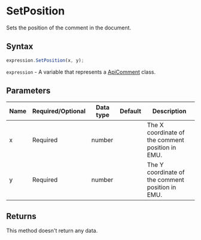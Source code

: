 # SetPosition

Sets the position of the comment in the document.

## Syntax

```javascript
expression.SetPosition(x, y);
```

`expression` - A variable that represents a [ApiComment](../ApiComment.md) class.

## Parameters

| **Name** | **Required/Optional** | **Data type** | **Default** | **Description** |
| ------------- | ------------- | ------------- | ------------- | ------------- |
| x | Required | number |  | The X coordinate of the comment position in EMU. |
| y | Required | number |  | The Y coordinate of the comment position in EMU. |

## Returns

This method doesn't return any data.